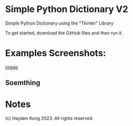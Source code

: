 # Simple Python Dictionary V2
Simple Python Dictionary using the "Tkinter" Library

To get started, download the GitHub files and then run it.

# Examples Screenshots:
[image](https://user-images.githubusercontent.com/115069692/234995619-c38099d3-e16a-4a91-97ac-91aaa32bec06.png)

## Soemthing
# Notes





(c) Hayden Kong 2023. All rights reserved.
